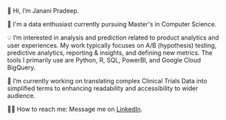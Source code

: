 
<!--
**Janani241/Janani241** is a ✨ _special_ ✨ repository because its `README.md` (this file) appears on your GitHub profile.

Here are some ideas to get you started:

- 🔭 I’m currently working on ...
- 🌱 I’m currently learning ...
- 👯 I’m looking to collaborate on ...
- 🤔 I’m looking for help with ...
- 💬 Ask me about ...
- 📫 How to reach me: ...
- 😄 Pronouns: ...
- ⚡ Fun fact: ...
-->

👋 Hi, I’m Janani Pradeep.

💼 I'm a data enthusiast currently pursuing Master's in Computer Science.

💡 I’m interested in analysis and prediction related to product analytics and user experiences. My work typically focuses on A/B (hypothesis) testing, predictive analytics, reporting & insights, and defining new metrics. The tools I primarily use are Python, R, SQL, PowerBI, and Google Cloud BigQuery.

🎯 I’m currently working on translating complex Clinical Trials Data into simplified terms to enhancing readability and accessibility to wider audience.

👩🏻 How to reach me: Message me on [LinkedIn]([url](https://www.linkedin.com/in/janani-pradeep/)).
